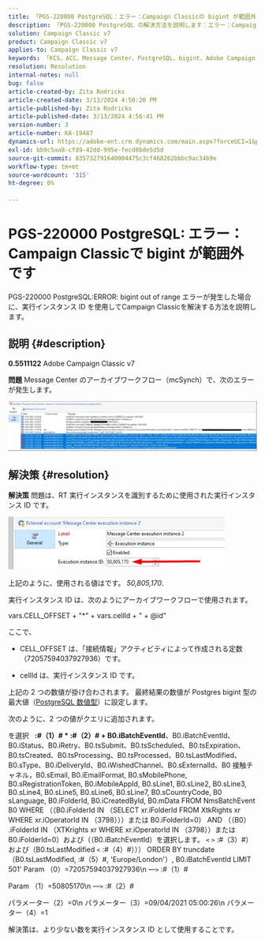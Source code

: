 ```yaml
---
title: 「PGS-220000 PostgreSQL：エラー：Campaign Classicの bigint が範囲外です」
description: 「PGS-220000 PostgreSQL の解決方法を説明します：エラー：Campaign Classicで bigint が範囲外です」
solution: Campaign Classic v7
product: Campaign Classic v7
applies-to: Campaign Classic v7
keywords: 「KCS、ACC、Message Center、PostgreSQL、bigint、Adobe Campaign Classic v7、PGS-220000、エラー：bigint が範囲外、トラブルシューティング」
resolution: Resolution
internal-notes: null
bug: false
article-created-by: Zita Rodricks
article-created-date: 3/13/2024 4:50:20 PM
article-published-by: Zita Rodricks
article-published-date: 3/13/2024 4:56:41 PM
version-number: 3
article-number: KA-19487
dynamics-url: https://adobe-ent.crm.dynamics.com/main.aspx?forceUCI=1&pagetype=entityrecord&etn=knowledgearticle&id=f1155bc4-59e1-ee11-904d-6045bd0065b6
exl-id: bb9c5aa8-cfd9-42dd-995e-fecd8bde5d5d
source-git-commit: 835732791640004475c3cf468262bbbc9ac34b9e
workflow-type: tm+mt
source-wordcount: '315'
ht-degree: 0%

---
```


# PGS-220000 PostgreSQL: エラー：Campaign Classicで bigint が範囲外です


PGS-220000 PostgreSQL:ERROR: bigint out of range エラーが発生した場合に、実行インスタンス ID を使用してCampaign Classicを解決する方法を説明します。

## 説明 {#description}


<b>0.5511122</b>
Adobe Campaign Classic v7

<b>問題</b>
Message Center のアーカイブワークフロー（mcSynch）で、次のエラーが発生します。

![](assets/___f3155bc4-59e1-ee11-904d-6045bd0065b6___.png)




## 解決策 {#resolution}


<b>解決策</b>
問題は、RT 実行インスタンスを識別するために使用された実行インスタンス ID です。

![](assets/b19e48ed-65d1-ec11-a7b5-00224809c556.png)

上記のように、使用される値はです。 *50,805,170*.

実行インスタンス ID は、次のようにアーカイブワークフローで使用されます。

vars.CELL_OFFSET + &quot;\*&quot; + vars.cellId + &quot; + @id&quot;

ここで、

- CELL_OFFSET は、「接続情報」アクティビティによって作成される定数（72057594037927936）です。

- cellId は、実行インスタンス ID です。

上記の 2 つの数値が掛け合わされます。 最終結果の数値が Postgres bigint 型の最大値（[PostgreSQL 数値型](https://www.postgresql.org/docs/10/datatype-numeric.html)）に設定します。

次のように、2 つの値がクエリに追加されます。

を選択   <b>:#（1）# \* :#（2）# + B0.iBatchEventId</b>、B0.iBatchEventId、B0.iStatus、B0.iRetry、B0.tsSubmit、B0.tsScheduled、B0.tsExpiration、B0.tsCreated、B0.tsProcessing、B0.tsProcessed、B0.tsLastModified、B0.sType、B0.iDeliveryId、B0.iWishedChannel、B0.sExternalId、B0 接触チャネル，B0.sEmail, B0.iEmailFormat, B0.sMobilePhone, B0.sRegistrationToken, B0.iMobileAppId, B0.sLine1, B0.sLine2, B0.sLine3, B0.sLine4, B0.sLine5, B0.sLine6, B0.sLine7, B0.sCountryCode, B0 sLanguage, B0.iFolderId, B0.iCreatedById, B0.mData FROM NmsBatchEvent B0 WHERE （（B0.iFolderId IN （SELECT xr.iFolderId FROM XtkRights xr WHERE xr.iOperatorId IN （3798）））または B0.iFolderId=0） AND （（B0） .iFolderId IN （XTKrights xr WHERE xr.iOperatorId IN （3798））または B0.iFolderId=0）および（（B0.iBatchEventId）を選択します。 `<` `>`  :#（3）#）および（B0.tsLastModified `<`  :#（4）#））） ORDER BY truncdate （B0.tsLastModified, :#（5）#, &#39;Europe/London&#39;）, B0.iBatchEventId LIMIT 501&#39; Param （0）=72057594037927936\n —`>`  :#（1）#

Param （1）=50805170\n —`>`  :#（2）#

パラメーター（2）=0\n パラメーター（3）=09/04/2021 05:00:26\n パラメーター（4）=1

解決策は、より少ない数を実行インスタンス ID として使用することです。
